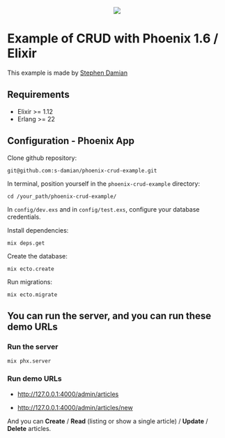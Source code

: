 <p align="center">
<a href="https://github.com/s-damian/phoenix-crud-example">
<img src="https://raw.githubusercontent.com/s-damian/medias/main/technos-logos/phoenix.jpg">
</a>
</p>

# Example of CRUD with Phoenix 1.6 / Elixir

This example is made by [Stephen Damian](https://github.com/s-damian)

## Requirements

* Elixir >= 1.12
* Erlang >= 22

## Configuration - Phoenix App

Clone github repository:

```
git@github.com:s-damian/phoenix-crud-example.git
```

In terminal, position yourself in the ```phoenix-crud-example``` directory:

```
cd /your_path/phoenix-crud-example/
```

In ```config/dev.exs``` and in  ```config/test.exs```, configure your database credentials.

Install dependencies:

```
mix deps.get
```

Create the database:

```
mix ecto.create
```

Run migrations:

```
mix ecto.migrate
```

## You can run the server, and you can run these demo URLs

### Run the server

```
mix phx.server
```

### Run demo URLs

* http://127.0.0.1:4000/admin/articles

* http://127.0.0.1:4000/admin/articles/new

And you can **Create** / **Read** (listing or show a single article) / **Update** / **Delete** articles.





